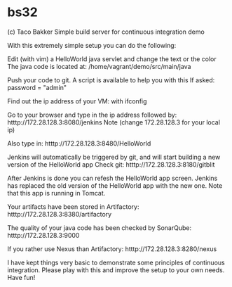 # bs32
(c) Taco Bakker
Simple build server for continuous integration demo

With this extremely simple setup you can do the following:

Edit (with vim) a HelloWorld java servlet and change the text or the color
The java code is located at: /home/vagrant/demo/src/main/java

Push your code to git. A script is available to help you with this
If asked:  password = "admin"

Find out the ip address of your VM: with ifconfig

Go to your browser and type in the ip address followed by:
htttp://172.28.128.3:8080/jenkins    Note (change 172.28.128.3 for your local ip)

Also type in:
htttp://172.28.128.3:8480/HelloWorld

Jenkins will automatically be triggered by git, and will start building a new version
of the HelloWorld app
Check git:
htttp://172.28.128.3:8180/gitblit

After Jenkins is done you can refesh the HelloWorld app screen.
Jenkins has replaced the old version of the HelloWorld app with the new one. 
Note that this app is running in Tomcat. 

Your artifacts have been stored in Artifactory:
htttp://172.28.128.3:8380/artifactory

The quality of your java code has been checked by SonarQube:
htttp://172.28.128.3:9000

If you rather use Nexus than Artifactory:
htttp://172.28.128.3:8280/nexus

I have kept things very basic to demonstrate some principles of continuous integration. 
Please play with this and improve the setup to your own needs.
Have fun!